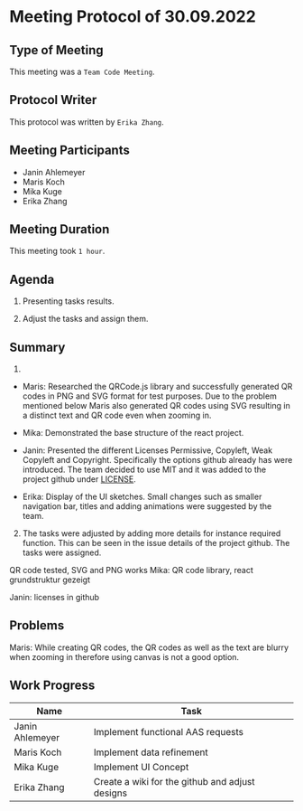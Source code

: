 <!-- fill in date-->
# Meeting  Protocol  of  30.09.2022

## Type of Meeting
<!-- fill in "Weekly", "Team Code Meeting" or "Team Documentation Meeting"-->
This meeting was a ```Team Code Meeting```.

## Protocol Writer
<!-- fill in "Erika Zhang" or "Adrian Khairi"-->
This protocol was written by ```Erika Zhang```.

## Meeting Participants

* Janin Ahlemeyer
* Maris Koch
* Mika Kuge
* Erika Zhang

## Meeting Duration
<!-- fill in time, if it isn't a Weekly- in hours-->
This meeting took ```1 hour```.

## Agenda
<!-- please use iterating numbers-->

1. Presenting tasks results.

2. Adjust the tasks and assign them.
  

## Summary
<!-- please use iterating numbers-->

1. 
* Maris: Researched the QRCode.js library and successfully generated QR codes in PNG and SVG format for test purposes. Due to the problem mentioned below Maris also generated QR codes using SVG resulting in a distinct text and QR code even when zooming in.

* Mika: Demonstrated the base structure of the react project.

* Janin: Presented the different Licenses Permissive, Copyleft, Weak Copyleft and Copyright. Specifically the options github already has were introduced. The team decided to use MIT and it was added to the project github under [LICENSE](https://github.com/mk28/TINF21C_Team2_AAS_digital_nameplate/blob/main/LICENSE).

* Erika: Display of the UI sketches. Small changes such as smaller navigation bar, titles and adding animations were suggested by the team.

2. The tasks were adjusted by adding more details for instance required function. This can be seen in the issue details of the project github. The tasks were assigned.


QR code tested, SVG and PNG works
Mika: QR code library, react grundstruktur gezeigt

Janin: licenses in github

## Problems
<!-- fill out if something happened, otherwise just let the preview sentence stay there-->

Maris: While creating QR codes, the QR codes as well as the text are blurry when zooming in therefore using canvas is not a good option. 


## Work Progress
<!-- please fill out the tasks-->

|Name            |Task                         |
|----------------|-----------------------------|
|Janin Ahlemeyer | Implement functional AAS requests                            |
|Maris Koch      | Implement data refinement                            |
|Mika Kuge       | Implement UI Concept                            |
|Erika Zhang     | Create a wiki for the github and adjust designs                           |
